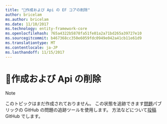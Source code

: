 ```yaml
---
title: "作成および Api の EF コアの削除"
author: bricelam
ms.author: bricelam
ms.date: 11/10/2017
ms.technology: entity-framework-core
ms.openlocfilehash: 765a4322b5878fa51fe01a2a71bd265a39727e10
ms.sourcegitcommit: b467368cc350e6059fdc0949e042a41cb11e61d9
ms.translationtype: MT
ms.contentlocale: ja-JP
ms.lasthandoff: 11/15/2017
---
```

# <a name="-create-and-drop-apis"></a>🔧作成および Api の削除

> [!NOTE]
> このトピックはまだ作成されておりません。 この状態を追跡できます[問題][ 1]パブリックの GitHub の問題の追跡ツールを使用します。 方法などについて[投稿][ 2] GitHub でします。


  [1]: https://github.com/aspnet/EntityFramework.Docs/issues/549
  [2]: https://github.com/aspnet/EntityFramework.Docs/blob/master/CONTRIBUTING.md
